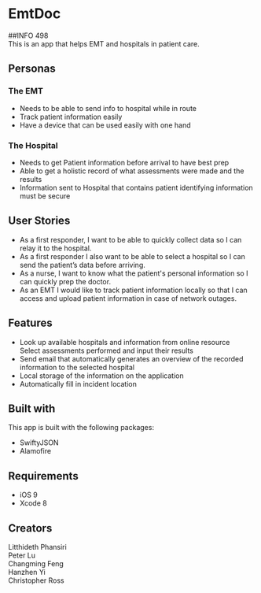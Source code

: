 # EmtDoc  
##INFO 498  
This is an app that helps EMT and hospitals in patient care.  


## Personas
### The EMT
* Needs to be able to send info to hospital while in route  
* Track patient information easily  
* Have a device that can be used easily with one hand  

### The Hospital
* Needs to get Patient information before arrival to have best prep  
* Able to get a holistic record of what assessments were made and the results  
* Information sent to Hospital that contains patient identifying information must be secure  

## User Stories
* As a first responder, I want to be able to quickly collect data so I can relay it to the hospital.  
* As a first responder I also want to be able to select a hospital so I can send the patient’s data  before arriving.  
* As a nurse, I want to know what the patient's personal information so I can quickly prep the doctor.  
* As an EMT I would like to track patient information locally so that I can access and upload patient information in case of network outages.  

## Features
* Look up available hospitals and information from online resource  
Select assessments performed and input their results  
* Send email that automatically generates an overview of the recorded information to the selected hospital  
* Local storage of the information on the application  
* Automatically fill in incident location

## Built with
This app is built with the following packages:
* SwiftyJSON
* Alamofire

## Requirements
* iOS 9
* Xcode 8

## Creators  
Litthideth Phansiri  
Peter Lu  
Changming Feng  
Hanzhen Yi  
Christopher Ross  



